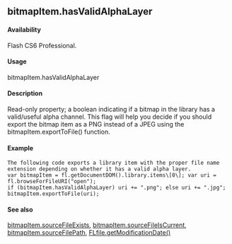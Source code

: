 ## bitmapItem.hasValidAlphaLayer

#### Availability

Flash CS6 Professional.

#### Usage

bitmapItem.hasValidAlphaLayer

#### Description

Read-only property; a boolean indicating if a bitmap in the library has a valid/useful alpha channel. This flag will help you decide if you should export the bitmap item as a PNG instead of a JPEG using the bitmapItem.exportToFile() function.

#### Example

```
The following code exports a library item with the proper file name extension depending on whether it has a valid alpha layer.
var bitmapItem = fl.getDocumentDOM().library.items\[0\]; var uri = fl.browseForFileURI("open");
if (bitmapItem.hasValidAlphaLayer) uri += ".png"; else uri += ".jpg";
bitmapItem.exportToFile(uri);

```
#### See also

[bitmapItem.sourceFileExists](#_bookmark60), [bitmapItem.sourceFileIsCurrent](#_bookmark61), [bitmapItem.sourceFilePath](#_bookmark62), [FLfile.getModificationDate()](#_bookmark568)
